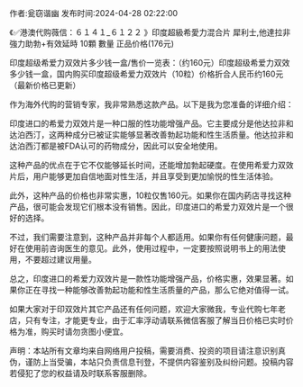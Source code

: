 <p>作者:瓮窃谐幽 发布时间:2024-04-28 02:22:00</p>
<p>《✅港澳代购薇信：６１４１_６１２２ 》印度超級希愛力混合片 犀利士,他達拉非 強力助勃+有效延時 10顆 數量 正品价格(176元) </p>
									<p>印度超级希爱力双效片多少钱一盒/售价一览表：（约160元）印度超级希爱力双效多少钱一盒，国内购买印度超级希爱力双效片（10粒）价格折合人民币约160元（最新价格已更新）</p><p></p><p>作为海外代购的营销专家，我非常熟悉这款产品。以下是我为您准备的详细介绍：</p><p>印度进口的希爱力双效片是一种口服的性功能增强产品。它主要成分是他达拉非和达泊西汀，这两种成分已被证实能够显著改善勃起功能和性生活质量。他达拉非和达泊西汀都是被FDA认可的药物成分，因此可以安全地使用。</p><p>这种产品的优点在于它不仅能够延长时间，还能增加勃起硬度。在使用希爱力双效片后，用户能够更加自信地面对性生活，并且享受到更加愉悦的性生活体验。</p><p>此外，这种产品的价格也非常实惠，10粒仅售160元。如果你在国内葯店寻找这种产品，很可能会发现它们根本没有销售。因此，印度进口的希爱力双效片是一个很好的选择。</p><p>不过，我们需要注意到，这种产品并非每个人都适用。如果你有任何健康问题，最好在使用前咨询医生的意见。此外，使用过程中，一定要按照说明书上的用法使用，不要超过建议用量。</p><p>总之，印度进口的希爱力双效片是一款性功能增强产品，价格实惠，效果显著。如果你正在寻找一种能够改善勃起功能和性生活质量的产品，那么它绝对值得一试。</p><p>如果大家对于印双效片其它产品还有任何问题，欢迎大家微我，专业代购七年老店，只有专注，才能更专业，由于汇率浮动请联系微信客服了解当日价格已实时价格为准，购买时请勿贪图小便宜。</p>				声明：本站所有文章均来自网络用户投稿，需要消费、投资的项目请注意识别真伪，谨防上当受骗，本站只负责信息刊登，不提供内容鉴别及纠纷问题。投稿内容若侵犯了您的权益请及时联系客服删除。				
